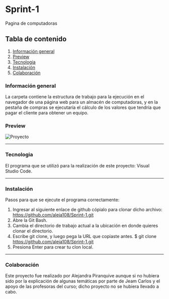 # Sprint-1
Pagina de computadoras
## Tabla de contenido
1. [Información general](#información-general)
2. [Preview](#preview)
3. [Tecnologia](#tecnologia)
4. [Instalación](#instalación)
5. [Colaboración](#colaboración)


### Información general 
La carpeta contiene la estructura de trabajo para la ejecución en el navegador de una página web para un almacén de computadoras, y en la pestaña de compras se ejecutaría el cálculo de los valores que tendría que pagar el cliente para obtener un equipo.

### Preview 
![Proyecto]( https://fotos.subefotos.com/ac9a2bdf2ad43f4f4db2b1838fba9918o.jpg)
***
### Tecnologia
El programa que se utilizó para la realización de este proyecto: Visual Studio Code.
***
### Instalación
Pasos para que se ejecute el programa correctamente:

1.	Ingresar al siguiente enlace de github cópialo para clonar dicho archivo:
https://github.com/aleja108/Sprint-1.git
2.	Abre la Git Bash.
3.	Cambia el directorio de trabajo actual a la ubicación en donde quieres clonar el directorio.
4.	Escribe git clone, y luego pega la URL que copiaste antes.
$ git clone https://github.com/aleja108/Sprint-1.git
5.	Presiona Enter para crear tu clon local.


***
### Colaboración
Este proyecto fue realizado por Alejandra Piranquive aunque si no hubiera sido por la explicación de algunas temáticas por parte de Jeam Carlos y el apoyo de las profesoras del curso; dicho proyecto no se hubiera llevado a cabo.



